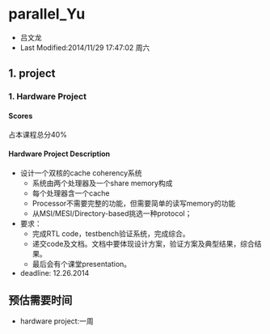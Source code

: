 # parallel_Yu #
* 吕文龙
* Last Modified:2014/11/29 17:47:02 周六

## 1. project ##

### 1. Hardware Project ###

#### Scores ####
占本课程总分40%

#### Hardware Project Description ####
* 设计一个双核的cache coherency系统
    * 系统由两个处理器及一个share memory构成
    * 每个处理器含一个cache
    * Processor不需要完整的功能，但需要简单的读写memory的功能
    * 从MSI/MESI/Directory-based挑选一种protocol；
* 要求：
    * 完成RTL code，testbench验证系统，完成综合。
    * 递交code及文档。文档中要体现设计方案，验证方案及典型结果，综合结果。
    * 最后会有个课堂presentation。
* deadline: 12.26.2014


## 预估需要时间 ##

* hardware project:一周
